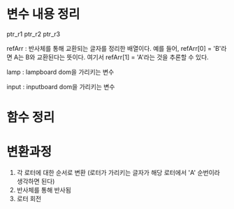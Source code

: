 # 변수 내용 정리

ptr_r1
ptr_r2
ptr_r3 

refArr : 반사체를 통해 교환되는 글자를 정리한 배열이다. 예를 들어, refArr[0] = 'B'라면 
A는 B와 교환된다는 뜻이다. 여기서 refArr[1] = 'A'라는 것을 추론할 수 있다.

lamp : lampboard dom을 가리키는 변수

input : inputboard dom을 가리키는 변수

# 함수 정리

# 변환과정

1. 각 로터에 대한 순서로 변환 (로터가 가리키는 글자가 해당 로터에서 'A' 순번이라 생각하면 된다)
2. 반사체를 통해 반사됨
3. 로터 회전
